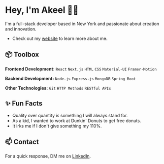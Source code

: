 # Hey, I'm Akeel 👋🏽  

I'm a full-stack developer based in New York and passionate about creation and innovation. 

- Check out my [website](https://akeel-portfolio.onrender.com/) to learn more about me.
 
## 📦 Toolbox

**Frontend Development:** `React` `Next.js` `HTML` `CSS` `Material-UI` `Framer-Motion`

**Backend Development:** `Node.js` `Express.js` `MongoDB` `Spring Boot` 
 
**Other Technologies:** `Git` `HTTP Methods` `RESTful APIs`


 
## ✨ Fun Facts 

- Quality over quantity is something I will always stand for.
- As a kid, I wanted to work at Dunkin' Donuts to get free donuts.
- It irks me if I don't give something my 110%.

## 📫 Contact
For a quick response, DM me on [LinkedIn](https://www.linkedin.com/in/akeelbutt/).
